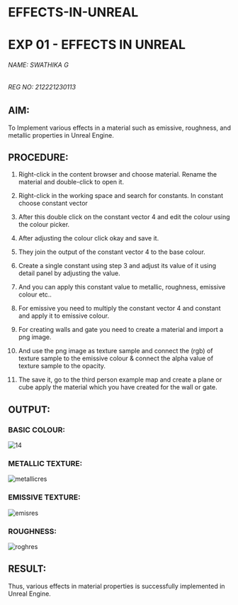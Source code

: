 # EFFECTS-IN-UNREAL
# EXP 01 - EFFECTS IN UNREAL

###### NAME: SWATHIKA G
###### REG NO: 212221230113

## AIM:

To Implement various effects in a material such as emissive, roughness, and metallic properties in Unreal Engine.

## PROCEDURE:

1. Right-click in the content browser and choose material.  Rename the material and double-click to open it.

2. Right-click in the working space and search for constants. In constant choose constant vector 

3. After this double click on the constant vector 4 and edit the colour using the colour
picker.

4. After adjusting the colour click okay and save it.

5. They join the output of the constant vector 4 to the base colour.

6. Create a single constant using step 3 and adjust its value of it using detail panel by
adjusting the value.

7. And you can apply this constant value to metallic, roughness, emissive colour etc..

8. For emissive you need to multiply the constant vector 4 and constant and apply it to
emissive colour.

9. For creating walls and gate you need to create a material and import a png image.

10. And use the png image as texture sample and connect the (rgb) of texture sample to
the emissive colour & connect the alpha value of texture sample to the opacity.

11. The save it, go to the third person example map and create a plane or cube apply the
material which you have created for the wall or gate.

## OUTPUT:

### BASIC COLOUR:
![14](https://github.com/Swathika28/EFFECTS-IN-UNREAL/assets/95024854/7b779c65-697b-4dc3-97df-635ea2adfbb9)

### METALLIC TEXTURE:
![metallicres](https://github.com/Aashima02/Effects-in-Unreal/assets/93427086/12e0abad-dcd0-48d0-8f41-c66615fcc9bd)


### EMISSIVE TEXTURE:
![emisres](https://github.com/Aashima02/Effects-in-Unreal/assets/93427086/52c0ab1e-69c5-4f76-989b-4fb413968d13)

### ROUGHNESS:
![roghres](https://github.com/Aashima02/Effects-in-Unreal/assets/93427086/adbf7cb5-b26b-474c-84ca-c9385eb7cf62)


## RESULT:

Thus, various effects in material properties is successfully implemented in Unreal Engine.
